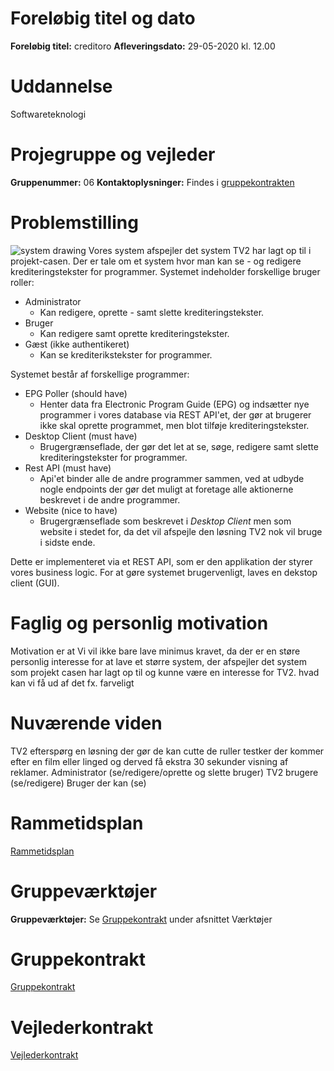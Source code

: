 # Foreløbig titel og dato
**Foreløbig titel:** creditoro
**Afleveringsdato:** 29-05-2020 kl. 12.00

# Uddannelse
Softwareteknologi

# Projegruppe og vejleder
**Gruppenummer:** 06
**Kontaktoplysninger:** Findes i [gruppekontrakten](gruppekontrakt.md)

# Problemstilling
![system drawing](https://cdn.discordapp.com/attachments/673822129946361859/674706669921632256/TV2-Credits-Management.png)
Vores system afspejler det system TV2 har lagt op til i projekt-casen. Der er tale om et system hvor man kan se - og redigere krediteringstekster for programmer.
Systemet indeholder forskellige bruger roller:
- Administrator
  * Kan redigere, oprette - samt slette krediteringstekster.
- Bruger
  * Kan redigere samt oprette krediteringstekster.
- Gæst (ikke authentikeret)
  * Kan se krediterikstekster for programmer.

Systemet består af forskellige programmer:
- EPG Poller (should have)
  * Henter data fra Electronic Program Guide (EPG) og indsætter nye programmer i vores database via REST API'et, der gør at brugerer ikke skal oprette programmet, men blot tilføje krediteringstekster.
- Desktop Client (must have)
  * Brugergrænseflade, der gør det let at se, søge, redigere samt slette krediteringstekster for programmer.
- Rest API (must have)
  * Api'et binder alle de andre programmer sammen, ved at udbyde nogle endpoints der gør det muligt at foretage alle aktionerne beskrevet i de andre programmer.
- Website (nice to have)
  * Brugergrænseflade som beskrevet i *Desktop Client* men som website i stedet for, da det vil afspejle den løsning TV2 nok vil bruge i sidste ende.
  
Dette er implementeret via et REST API, som er den applikation der styrer vores business logic. For at gøre systemet brugervenligt, laves en dekstop client (GUI). 



# Faglig og personlig motivation
Motivation er at Vi vil ikke bare lave minimus kravet, da der er en støre personlig interesse for at lave et større system, der afspejler det system som projekt casen har lagt op til
og kunne være en interesse for TV2.
hvad kan vi få ud af det
fx. farveligt



# Nuværende viden
TV2 efterspørg en løsning der gør de kan cutte de ruller testker der kommer efter en film eller linged og derved få ekstra 30 sekunder visning af reklamer.
Administrator 	(se/redigere/oprette og slette bruger)
TV2 brugere 	(se/redigere)
Bruger der kan 	(se)


# Rammetidsplan
[Rammetidsplan](https://docs.google.com/document/d/1GcyBqYznrnS67T8T1zZoPxFWeUDLLc6jlVvnFreY6GU/edit)

# Gruppeværktøjer
**Gruppeværktøjer:** Se [Gruppekontrakt](gruppekontrakt.md) under afsnittet Værktøjer

# Gruppekontrakt
[Gruppekontrakt](gruppekontrakt.md)

# Vejlederkontrakt
[Vejlederkontrakt](Vejlederkontrakt.md)
